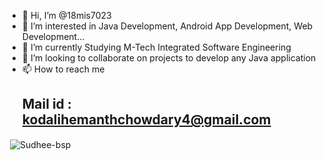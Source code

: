 - 👋 Hi, I’m @18mis7023
- 👀 I’m interested in Java Development, Android App Development, Web Development... 
- 🌱 I’m currently Studying M-Tech Integrated Software Engineering
- 💞️ I’m looking to collaborate on projects to develop any Java application
- 📫 How to reach me 
     ## Mail id : kodalihemanthchowdary4@gmail.com


<p>&nbsp;<img align="center" src="https://github-readme-stats.vercel.app/api?username=18mis7023&count_private=true&show_icons=true" alt="Sudhee-bsp" /></p>

<!---
18mis7023/18mis7023 is a ✨ special ✨ repository because its `README.md` (this file) appears on your GitHub profile.
You can click the Preview link to take a look at your changes.
--->
